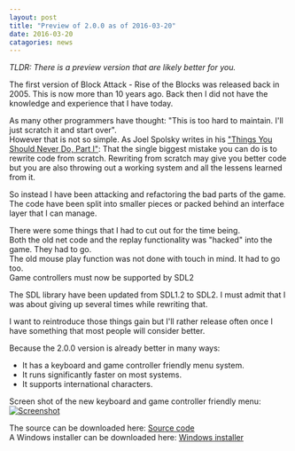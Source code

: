 ```yaml
---
layout: post
title: "Preview of 2.0.0 as of 2016-03-20"
date: 2016-03-20
catagories: news
---
```

_TLDR: There is a preview version that are likely better for you._

The first version of Block Attack - Rise of the Blocks was released back in 2005.
This is now more than 10 years ago. Back then I did not have the knowledge and experience that I have today.

As many other programmers have thought: "This is too hard to maintain. I'll just scratch it and start over". <br/>
However that is not so simple. As Joel Spolsky writes in his <a href="http://www.joelonsoftware.com/articles/fog0000000069.html">"Things You Should Never Do, Part I"</a>: That the single biggest mistake you can do is to rewrite code from scratch.
Rewriting from scratch may give you better code but you are also throwing out a working system and all the lessens learned from it.

So instead I have been attacking and refactoring the bad parts of the game.<br/>
The code have been split into smaller pieces or packed behind an interface layer that I can manage.

There were some things that I had to cut out for the time being.<br/>
Both the old net code and the replay functionality was "hacked" into the game. They had to go.<br/>
The old mouse play function was not done with touch in mind. It had to go too.<br/>
Game controllers must now be supported by SDL2

The SDL library have been updated from SDL1.2 to SDL2. I must admit that I was about giving up several times while rewriting that.

I want to reintroduce those things gain but I'll rather release often once I have something that most people will consider better.

Because the 2.0.0 version is already better in many ways:

 * It has a keyboard and game controller friendly menu system.
 * It runs significantly faster on most systems.
 * It supports international characters.

Screen shot of the new keyboard and game controller friendly menu:<br/>
<a href="{{ site.url }}/images/blockattack2_menu_2016-03-20_14-30-11.png"><img src="{{ site.url }}/images/blockattack2_menu_2016-03-20_14-30-11_thump.png" alt="Screenshot" border="0"/></a>

The source can be downloaded here: <a href="https://github.com/blockattack/blockattack-game/archive/v.2.0.0-SNAPSHOT-2016-03-20.tar.gz">Source code</a><br/>
A Windows installer can be downloaded here: <a href="https://github.com/blockattack/blockattack-game/releases/download/v.2.0.0-SNAPSHOT-2016-03-20/blockattack-2.0.0-SNAPSHOT-2016-03-20.exe">Windows installer</a>
